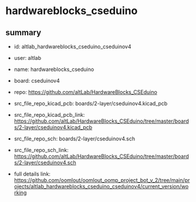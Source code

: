# hardwareblocks_cseduino
 
## summary 
* id: altlab_hardwareblocks_cseduino_cseduinov4
* user: altlab
* name: hardwareblocks_cseduino
* board: cseduinov4
* repo: https://github.com/altLab/HardwareBlocks_CSEduino
* src_file_repo_kicad_pcb: boards/2-layer/cseduinov4.kicad_pcb
* src_file_repo_kicad_pcb_link: https://github.com/altLab/HardwareBlocks_CSEduino/tree/master/boards/2-layer/cseduinov4.kicad_pcb


* src_file_repo_sch: boards/2-layer/cseduinov4.sch
* src_file_repo_sch_link: https://github.com/altLab/HardwareBlocks_CSEduino/tree/master/boards/2-layer/cseduinov4.sch
* full details link: https://github.com/oomlout/oomlout_oomp_project_bot_v_2/tree/main/projects/altlab_hardwareblocks_cseduino_cseduinov4/current_version/working  






